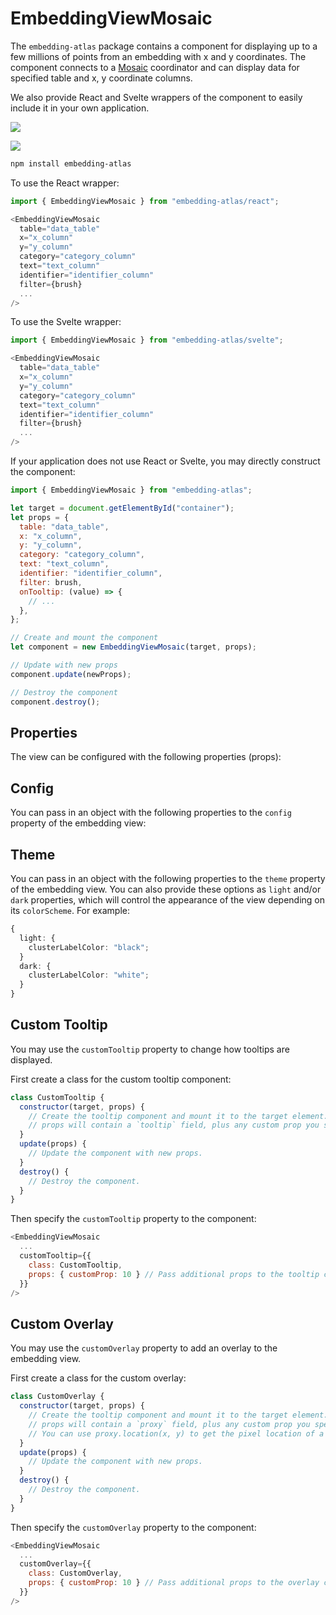 # EmbeddingViewMosaic

The `embedding-atlas` package contains a component for displaying up to a few millions of points from an embedding with x and y coordinates.
The component connects to a [Mosaic](https://idl.uw.edu/mosaic/) coordinator and can display data for specified table and x, y coordinate columns.

We also provide React and Svelte wrappers of the component to easily include it in your own application.

<p class="light-only"><img style="margin: 0 auto;" src="./assets/component-light.png" /></p>
<p class="dark-only"><img style="margin: 0 auto;" src="./assets/component-dark.png" /></p>

```bash
npm install embedding-atlas
```

To use the React wrapper:

```js
import { EmbeddingViewMosaic } from "embedding-atlas/react";

<EmbeddingViewMosaic
  table="data_table"
  x="x_column"
  y="y_column"
  category="category_column"
  text="text_column"
  identifier="identifier_column"
  filter={brush}
  ...
/>
```

To use the Svelte wrapper:

```js
import { EmbeddingViewMosaic } from "embedding-atlas/svelte";

<EmbeddingViewMosaic
  table="data_table"
  x="x_column"
  y="y_column"
  category="category_column"
  text="text_column"
  identifier="identifier_column"
  filter={brush}
  ...
/>
```

If your application does not use React or Svelte, you may directly construct the component:

```js
import { EmbeddingViewMosaic } from "embedding-atlas";

let target = document.getElementById("container");
let props = {
  table: "data_table",
  x: "x_column",
  y: "y_column",
  category: "category_column",
  text: "text_column",
  identifier: "identifier_column",
  filter: brush,
  onTooltip: (value) => {
    // ...
  },
};

// Create and mount the component
let component = new EmbeddingViewMosaic(target, props);

// Update with new props
component.update(newProps);

// Destroy the component
component.destroy();
```

## Properties

The view can be configured with the following properties (props):

<!-- @doc(ts): EmbeddingViewMosaicProps -->

## Config

You can pass in an object with the following properties to the `config` property of the embedding view:

<!-- @doc(ts): EmbeddingViewConfig -->

## Theme

You can pass in an object with the following properties to the `theme` property of the embedding view.
You can also provide these options as `light` and/or `dark` properties, which will control the appearance of the view depending on its `colorScheme`. For example:

```ts
{
  light: {
    clusterLabelColor: "black";
  }
  dark: {
    clusterLabelColor: "white";
  }
}
```

<!-- @doc(ts,no-required): EmbeddingViewTheme -->

## Custom Tooltip

You may use the `customTooltip` property to change how tooltips are displayed.

First create a class for the custom tooltip component:

```js
class CustomTooltip {
  constructor(target, props) {
    // Create the tooltip component and mount it to the target element.
    // props will contain a `tooltip` field, plus any custom prop you specified.
  }
  update(props) {
    // Update the component with new props.
  }
  destroy() {
    // Destroy the component.
  }
}
```

Then specify the `customTooltip` property to the component:

```js
<EmbeddingViewMosaic
  ...
  customTooltip={{
    class: CustomTooltip,
    props: { customProp: 10 } // Pass additional props to the tooltip component.
  }}
/>
```

## Custom Overlay

You may use the `customOverlay` property to add an overlay to the embedding view.

First create a class for the custom overlay:

```js
class CustomOverlay {
  constructor(target, props) {
    // Create the tooltip component and mount it to the target element.
    // props will contain a `proxy` field, plus any custom prop you specified.
    // You can use proxy.location(x, y) to get the pixel location of a data point at (x, y).
  }
  update(props) {
    // Update the component with new props.
  }
  destroy() {
    // Destroy the component.
  }
}
```

Then specify the `customOverlay` property to the component:

```js
<EmbeddingViewMosaic
  ...
  customOverlay={{
    class: CustomOverlay,
    props: { customProp: 10 } // Pass additional props to the overlay component.
  }}
/>
```

